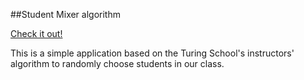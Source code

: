 ##Student Mixer algorithm

[Check it out!]()

This is a simple application based on the Turing School's instructors' algorithm to randomly choose students in our class.
